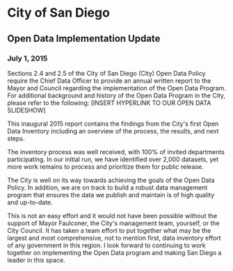 # City of San Diego
## Open Data Implementation Update
### July 1, 2015

Sections 2.4 and 2.5 of the City of San Diego (City) Open Data Policy require the Chief Data Officer to provide an annual written report to the Mayor and Council regarding the implementation of the Open Data Program. For additional background and history of the Open Data Program in the City, please refer to the following: [INSERT HYPERLINK TO OUR OPEN DATA SLIDESHOW]

This inaugural 2015 report contains the findings from the City's first Open Data Inventory including an overview of the process, the results, and next steps.

The inventory process was well received, with 100% of invited departments participating. In our initial run, we have identified over 2,000 datasets, yet more work remains to process and prioritize them for public release.  

The City is well on its way towards achieving the goals of the Open Data Policy.  In addition, we are on track to build a robust data management program that ensures the data we publish and maintain is  of high quality and up-to-date.  

This is not an easy effort and it would not have been possible without the support of Mayor Faulconer, the City's management team, yourself, or the City Council. It has taken a team effort to put together what may be the largest and most comprehensive, not to mention first, data inventory effort of any government in this region.  I look forward to continuing to work together on implementing the Open Data program and making San Diego a leader in this space.
